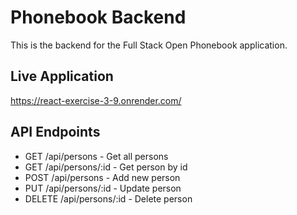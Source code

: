 # Phonebook Backend

This is the backend for the Full Stack Open Phonebook application.

## Live Application
https://react-exercise-3-9.onrender.com/

## API Endpoints
- GET /api/persons - Get all persons
- GET /api/persons/:id - Get person by id  
- POST /api/persons - Add new person
- PUT /api/persons/:id - Update person
- DELETE /api/persons/:id - Delete person